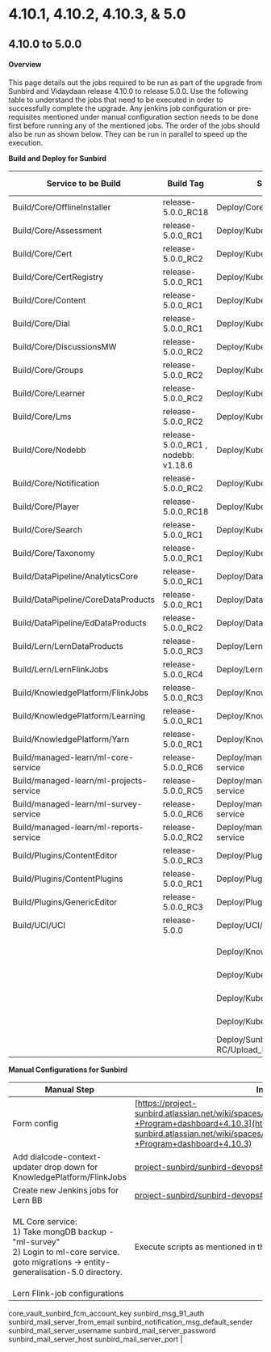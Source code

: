 # 4.10.1, 4.10.2, 4.10.3, & 5.0

## 4.10.0 to 5.0.0

#### Overview <a href="#user-content-overview" id="user-content-overview"></a>

This page details out the jobs required to be run as part of the upgrade from Sunbird and Vidaydaan release 4.10.0 to release 5.0.0. Use the following table to understand the jobs that need to be executed in order to successfully complete the upgrade. Any jenkins job configuration or pre-requisites mentioned under manual configuration section needs to be done first before running any of the mentioned jobs. The order of the jobs should also be run as shown below. They can be run in parallel to speed up the execution.

**Build and Deploy for Sunbird**

| Service to be Build                     | Build Tag                            | Service to Deploy                        | Deploy Tag         | Comments         |
| --------------------------------------- | ------------------------------------ | ---------------------------------------- | ------------------ | ---------------- |
| Build/Core/OfflineInstaller             | release-5.0.0\_RC18                  | Deploy/Core/OfflineInstaller             | release-5.0.0\_RC2 |                  |
| Build/Core/Assessment                   | release-5.0.0\_RC1                   | Deploy/Kubernetes/Assessment             | release-5.0.0\_RC2 |                  |
| Build/Core/Cert                         | release-5.0.0\_RC2                   | Deploy/Kubernetes/Cert                   | release-5.0.0\_RC2 |                  |
| Build/Core/CertRegistry                 | release-5.0.0\_RC1                   | Deploy/Kubernetes/CertRegistry           | release-5.0.0\_RC2 |                  |
| Build/Core/Content                      | release-5.0.0\_RC1                   | Deploy/Kubernetes/Content                | release-5.0.0\_RC2 |                  |
| Build/Core/Dial                         | release-5.0.0\_RC1                   | Deploy/Kubernetes/Dial                   | release-5.0.0\_RC2 |                  |
| Build/Core/DiscussionsMW                | release-5.0.0\_RC2                   | Deploy/Kubernetes/DiscussionsMW          | release-5.0.0\_RC2 |                  |
| Build/Core/Groups                       | release-5.0.0\_RC2                   | Deploy/Kubernetes/Groups                 | release-5.0.0\_RC2 |                  |
| Build/Core/Learner                      | release-5.0.0\_RC2                   | Deploy/Kubernetes/Learner                | release-5.0.0\_RC2 |                  |
| Build/Core/Lms                          | release-5.0.0\_RC2                   | Deploy/Kubernetes/Lms                    | release-5.0.0\_RC2 |                  |
| Build/Core/Nodebb                       | release-5.0.0\_RC1 , nodebb: v1.18.6 | Deploy/Kubernetes/Nodebb                 | release-5.0.0\_RC2 |                  |
| Build/Core/Notification                 | release-5.0.0\_RC2                   | Deploy/Kubernetes/Notification           | release-5.0.0\_RC2 |                  |
| Build/Core/Player                       | release-5.0.0\_RC18                  | Deploy/Kubernetes/Player                 | release-5.0.0\_RC2 |                  |
| Build/Core/Search                       | release-5.0.0\_RC1                   | Deploy/Kubernetes/Search                 | release-5.0.0\_RC2 |                  |
| Build/Core/Taxonomy                     | release-5.0.0\_RC1                   | Deploy/Kubernetes/Taxonomy               | release-5.0.0\_RC2 |                  |
| Build/DataPipeline/AnalyticsCore        | release-5.0.0\_RC1                   | Deploy/DataPipeline/AnalyticsCore        | release-5.0.0\_RC1 |                  |
| Build/DataPipeline/CoreDataProducts     | release-5.0.0\_RC1                   | Deploy/DataPipeline/CoreDataProducts     | release-5.0.0\_RC1 |                  |
| Build/DataPipeline/EdDataProducts       | release-5.0.0\_RC2                   | Deploy/DataPipeline/EdDataProducts       | release-5.0.0\_RC1 |                  |
| Build/Lern/LernDataProducts             | release-5.0.0\_RC3                   | Deploy/Lern/LernDataProducts             | release-5.0.0\_RC3 | New Lern BB jobs |
| Build/Lern/LernFlinkJobs                | release-5.0.0\_RC4                   | Deploy/Lern/LernFlinkJobs                | release-5.0.0\_RC4 | New Lern BB jobs |
| Build/KnowledgePlatform/FlinkJobs       | release-5.0.0\_RC3                   | Deploy/KnowledgePlatform/FlinkJobs       | release-5.0.0\_RC2 |                  |
| Build/KnowledgePlatform/Learning        | release-5.0.0\_RC1                   | Deploy/KnowledgePlatform/Learning        | release-5.0.0\_RC2 |                  |
| Build/KnowledgePlatform/Yarn            | release-5.0.0\_RC1                   | Deploy/KnowledgePlatform/Yarn            | release-5.0.0\_RC2 |                  |
| Build/managed-learn/ml-core-service     | release-5.0.0\_RC6                   | Deploy/managed-learn/ml-core-service     | release-5.0.0\_RC2 |                  |
| Build/managed-learn/ml-projects-service | release-5.0.0\_RC5                   | Deploy/managed-learn/ml-projects-service | release-5.0.0\_RC2 |                  |
| Build/managed-learn/ml-survey-service   | release-5.0.0\_RC6                   | Deploy/managed-learn/ml-survey-service   | release-5.0.0\_RC2 |                  |
| Build/managed-learn/ml-reports-service  | release-5.0.0\_RC2                   | Deploy/managed-learn/ml-reports-service  | release-5.0.0\_RC2 |                  |
| Build/Plugins/ContentEditor             | release-5.0.0\_RC3                   | Deploy/Plugins/ContentEditor             | release-5.0.0\_RC2 |                  |
| Build/Plugins/ContentPlugins            | release-5.0.0\_RC1                   | Deploy/Plugins/ContentPlugins            | release-5.0.0\_RC2 |                  |
| Build/Plugins/GenericEditor             | release-5.0.0\_RC3                   | Deploy/Plugins/GenericEditor             | release-5.0.0\_RC2 |                  |
| Build/UCI/UCI                           | release-5.0.0                        | Deploy/UCI/UCI                           | release-5.0.0\_RC2 |                  |
|                                         |                                      |                                          |                    |                  |
|                                         |                                      | Deploy/KnowledgePlatform/KafkaSetup      | release-5.0.0\_RC2 |                  |
|                                         |                                      | Deploy/Kubernetes/Keycloak               | release-5.0.0\_RC2 |                  |
|                                         |                                      | Deploy/Kubernetes/DialUploadSchema       | release-5.0.0\_RC2 |                  |
|                                         |                                      | Deploy/Kubernetes/PublicDIALSchema       | release-5.0.0\_RC2 |                  |
|                                         |                                      | Deploy/Sunbird-RC/Upload\_RC\_Schema     | release-5.0.0\_RC2 |                  |

**Manual Configurations for Sunbird**

| Manual Step                                                                                                                                            | Instruction                                                                                                                                                                                                                  |
| ------------------------------------------------------------------------------------------------------------------------------------------------------ | ---------------------------------------------------------------------------------------------------------------------------------------------------------------------------------------------------------------------------- |
| Form config                                                                                                                                            | [https://project-sunbird.atlassian.net/wiki/spaces/MC/pages/3222962177/Form+config+-+Program+dashboard+4.10.3](https://project-sunbird.atlassian.net/wiki/spaces/MC/pages/3222962177/Form+config+-+Program+dashboard+4.10.3) |
| Add dialcode-context-updater drop down for KnowledgePlatform/FlinkJobs                                                                                 | [project-sunbird/sunbird-devops#3470](https://github.com/project-sunbird/sunbird-devops/pull/3470)                                                                                                                           |
| Create new Jenkins jobs for Lern BB                                                                                                                    | [project-sunbird/sunbird-devops#3529](https://github.com/project-sunbird/sunbird-devops/pull/3529)                                                                                                                           |
| <p>ML Core service:<br>1) Take mongDB backup - "ml-survey"<br>2) Login to ml-core service. goto migrations -> entity-generalisation-5.0 directory.</p> | Execute scripts as mentioned in the README file inside this directory.                                                                                                                                                       |
| Lern Flink-job configurations                                                                                                                          |
 core_vault_sunbird_fcm_account_key
 sunbird_msg_91_auth
 sunbird_mail_server_from_email
 sunbird_notification_msg_default_sender
 sunbird_mail_server_username
 sunbird_mail_server_password
 sunbird_mail_server_host
 sunbird_mail_server_port
                                                                   |
